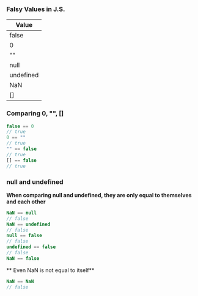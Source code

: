 ### Falsy Values in J.S.

| Value     |
| --------- |
| false     |
| 0         |
| ""        |
| null      |
| undefined |
| NaN       |
| []        |

### Comparing 0, "", []

```Javascript
false == 0
// true
0 == ""
// true
"" == false
// true
[] == false
// true
```

### null and undefined

**When comparing null and undefined, they are only equal to themselves and each other**

```Javascript
NaN == null
// false
NaN == undefined
// false
null == false
// false
undefined == false
// false
NaN == false
```

** Even NaN is not equal to itself**

```Javascript
NaN == NaN
// false
```
